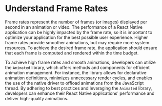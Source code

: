 # Understand Frame Rates

Frame rates represent the number of frames (or images) displayed per second in an animation or video. The performance of a React Native application can be highly impacted by the frame rate, so it is important to optimize your application for the best possible user experience. Higher frame rates provide smoother animations, but may require more system resources. To achieve the desired frame rate, the application should ensure that each frame is computed and rendered within the time budget.

To achieve high frame rates and smooth animations, developers can utilize the `Animated` library, which offers methods and components for efficient animation management. For instance, the library allows for declarative animation definitions, minimizes unnecessary render cycles, and enables the use of the native driver to offload animations from the JavaScript thread. By adhering to best practices and leveraging the `Animated` library, developers can enhance their React Native applications' performance and deliver high-quality animations.
